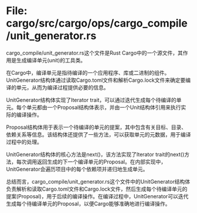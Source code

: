 # File: cargo/src/cargo/ops/cargo_compile/unit_generator.rs

cargo_compile/unit_generator.rs这个文件是Rust Cargo中的一个源文件，其作用是生成编译单元(unit)的工具类。

在Cargo中，编译单元是指待编译的一个应用程序、库或二进制的组件。UnitGenerator结构体通过读取Cargo.toml文件和解析Cargo.lock文件来确定要编译的单元，从而为编译过程提供必要的信息。

UnitGenerator结构体实现了Iterator trait，可以通过迭代生成每个待编译的单元。每个单元都由一个Proposal结构体表示，并由一个Unit结构体引用来执行实际的编译操作。

Proposal结构体用于表示一个待编译的单元的提案，其中包含有关目标、目录、依赖关系等信息。该结构体还提供了一些方法，可以获取单元的元数据，用于编译过程中的处理。

UnitGenerator结构体的核心方法是next()，该方法实现了Iterator trait的next()方法，每次调用返回生成的下一个编译单元的Proposal。在内部实现中，UnitGenerator会遍历项目中的每个依赖项并递归地生成单元。

总结而言，cargo_compile/unit_generator.rs这个文件中的UnitGenerator结构体负责解析和读取Cargo.toml文件和Cargo.lock文件，然后生成每个待编译单元的提案(Proposal)，用于后续的编译操作。在编译过程中，UnitGenerator可以迭代生成每个待编译单元的Proposal，以便Cargo能够准确地进行编译操作。

